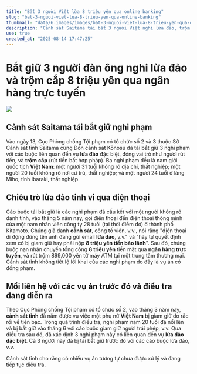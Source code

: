 ```yaml
---
title: "Bắt 3 người Việt lừa 8 triệu yên qua online banking"
slug: "bat-3-nguoi-viet-lua-8-trieu-yen-qua-online-banking"
thumbnail: "data/6.images/images/bat-3-nguoi-viet-lua-8-trieu-yen-qua-online-banking.webp"
description: "Cảnh sát Saitama tái bắt 3 người Việt nghi lừa đảo, trộm cắp 8 triệu yên qua online banking bằng cách giả danh công an, đòi tiền bảo lãnh."
use: true
created_at: "2025-08-14 17:47:25"
---
```


# Bắt giữ 3 người đàn ông nghi lừa đảo và trộm cắp 8 triệu yên qua ngân hàng trực tuyến

![](/images/20250814-00000004-saitama-000-1-view.webp)

## Cảnh sát Saitama tái bắt giữ nghi phạm

Vào ngày 13, Cục Phòng chống Tội phạm có tổ chức số 2 và 3 thuộc Sở Cảnh sát tỉnh Saitama cùng Đồn cảnh sát Kōnosu đã tái bắt giữ 3 nghi phạm với cáo buộc liên quan đến vụ **lừa đảo** đặc biệt, đóng vai trò như người rút tiền, và **trộm cắp** (rút tiền bất hợp pháp). Ba nghi phạm đều là nam giới quốc tịch **Việt Nam**: một người 31 tuổi không rõ địa chỉ, thất nghiệp; một người 20 tuổi không rõ nơi cư trú, thất nghiệp; và một người 24 tuổi ở làng Miho, tỉnh Ibaraki, thất nghiệp.

## Chiêu trò lừa đảo tinh vi qua điện thoại

Cáo buộc tái bắt giữ là các nghi phạm đã cấu kết với một người không rõ danh tính, vào tháng 5 năm nay, gọi điện thoại đến điện thoại thông minh của một nam nhân viên công ty 28 tuổi (tại thời điểm đó) ở thành phố Kitamoto. Chúng giả danh **cảnh sát**, công tố viên, v.v., nói rằng "điện thoại di động đứng tên anh đang gửi email **lừa đảo**, v.v." và "hãy tự quyết định xem có bị giam giữ hay phải nộp **8 triệu yên tiền bảo lãnh**". Sau đó, chúng buộc nạn nhân chuyển tổng cộng **8 triệu yên** tiền mặt qua **ngân hàng trực tuyến**, và rút trộm 899.000 yên từ máy ATM tại một trung tâm thương mại. Cảnh sát tỉnh không tiết lộ lời khai của các nghi phạm do đây là vụ án có đồng phạm.

## Mối liên hệ với các vụ án trước đó và điều tra đang diễn ra

Theo Cục Phòng chống Tội phạm có tổ chức số 2, vào tháng 3 năm nay, **cảnh sát tỉnh** đã nắm được vụ việc một phụ nữ **Việt Nam** bị giam giữ do rắc rối về tiền bạc. Trong quá trình điều tra, nghi phạm nam 20 tuổi đã nổi lên và bị bắt giữ vào tháng 6 với cáo buộc giam giữ người trái phép, v.v. Qua điều tra sau đó, đã xác định 3 nghi phạm này có liên quan đến vụ **lừa đảo đặc biệt**. Cả 3 người này đã bị tái bắt giữ trước đó với các cáo buộc lừa đảo, v.v.

Cảnh sát tỉnh cho rằng có nhiều vụ án tương tự chưa được xử lý và đang tiếp tục điều tra.